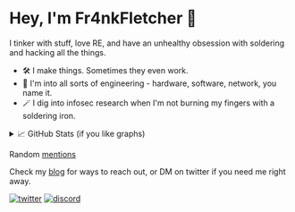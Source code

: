 # Hey, I'm Fr4nkFletcher 🐲

I tinker with stuff, love RE, and have an unhealthy obsession with soldering and hacking all the things.

- 🛠 I make things. Sometimes they even work.
- 🔮 I'm into all sorts of engineering - hardware, software, network, you name it.
- 🪄 I dig into infosec research when I'm not burning my fingers with a soldering iron.

<details>
  <summary>📈 GitHub Stats (if you like graphs)</summary>
  <p align="left">
    <img src="http://github-profile-summary-cards.vercel.app/api/cards/profile-details?username=Fr4nkFletcher&theme=transparent" />
    <img src="https://github-readme-streak-stats.herokuapp.com/?user=Fr4nkFletcher&hide_border=true&card_width=338&theme=transparent" />
    <img src="http://github-profile-summary-cards.vercel.app/api/cards/stats?username=Fr4nkFletcher&theme=transparent" />
  </p>
</details>

Random [mentions](https://fr4nkfletcher.github.io/about/#mentions)


Check my [blog](https://fr4nkfletcher.github.io/) for ways to reach out, or DM on twitter if you need me right away.

[![twitter](https://img.shields.io/badge/Follow-%231DA1F2.svg?style=flat&logo=x&logoColor=white&color=1F285E)](https://twitter.com/Fr4nkFletcher)
[![discord](https://img.shields.io/badge/Discord-@0xbangbang-7289DA?style=flat&logo=discord&logoColor=white)](https://discord.com/users/1165406778901663877)

